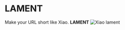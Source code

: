 # LAMENT
Make your URL short like Xiao. **LAMENT**
![Xiao lament](https://tenor.com/view/xiao-lament-xiao-lament-lamenting-lamentingrn-gif-26844290)
